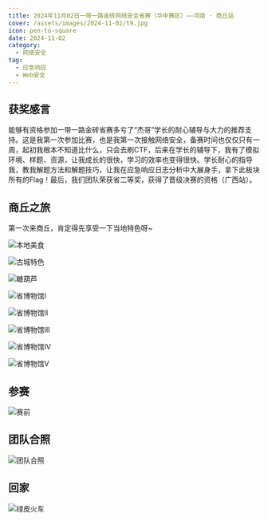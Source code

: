 ```yaml
---
title: 2024年11月02日一带一路金砖网络安全省赛（华中赛区）——河南 · 商丘站
cover: /assets/images/2024-11-02/t9.jpg
icon: pen-to-square
date: 2024-11-02
category:
  - 网络安全
tag:
  - 应急响应
  - Web安全
---
```

## 获奖感言
能够有资格参加一带一路金砖省赛多亏了“杰哥”学长的耐心辅导与大力的推荐支持。这是我第一次参加比赛，也是我第一次接触网络安全，备赛时间也仅仅只有一周，起初我根本不知道比什么，只会去刷CTF，后来在学长的辅导下，我有了模拟环境、样题、资源，让我成长的很快，学习的效率也变得很快。学长耐心的指导我，教我解题方法和解题技巧，让我在应急响应日志分析中大展身手，拿下此板块所有的Flag！最后，我们团队荣获省二等奖，获得了晋级决赛的资格（广西站）。

<!-- more -->

## 商丘之旅
第一次来商丘，肯定得先享受一下当地特色呀~

![本地美食](/assets/images/2024-11-02/t1.jpg)

![古城特色](/assets/images/2024-11-02/t2.jpg)

![糖葫芦](/assets/images/2024-11-02/t3.jpg)

![省博物馆I](/assets/images/2024-11-02/t4.jpg)

![省博物馆II](/assets/images/2024-11-02/t5.jpg)

![省博物馆III](/assets/images/2024-11-02/t6.jpg)

![省博物馆IV](/assets/images/2024-11-02/t7.jpg)

![省博物馆V](/assets/images/2024-11-02/t8.jpg)

## 参赛

![赛前](/assets/images/2024-11-02/t9.jpg)

## 团队合照

![团队合照](/assets/images/2024-11-02/t10.jpg)

## 回家

![绿皮火车](/assets/images/2024-11-02/t11.jpg)







